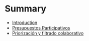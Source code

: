 # Summary

* [Introduction](README.md)
* [Presupuestos Participativos](presupuestos_participativos.md)
* [Priorización y filtrado colaborativo](priorizacion_y_filtrado_colaborativo.md)

